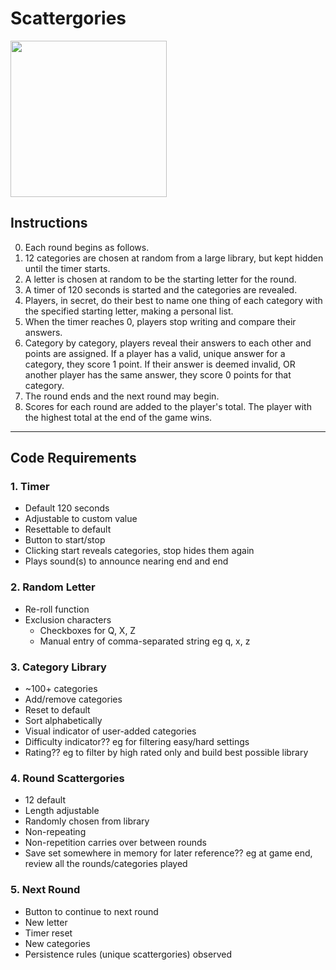 # Scattergories

<img src="https://cdn.shopify.com/s/files/1/0405/0381/products/5912_5aabb211530792.87318145_scattergories_20box_large_0ea8028d-1914-4f62-95a6-bbd9e93958cc_grande.jpg?v=1583771441" width="250px" />

## Instructions

0. Each round begins as follows.
1. 12 categories are chosen at random from a large library, but kept hidden until the timer starts.
2. A letter is chosen at random to be the starting letter for the round.
3. A timer of 120 seconds is started and the categories are revealed.
4. Players, in secret, do their best to name one thing of each category with the specified starting letter, making a personal list.
5. When the timer reaches 0, players stop writing and compare their answers.
6. Category by category, players reveal their answers to each other and points are assigned. If a player has a valid, unique answer for a category, they score 1 point. If their answer is deemed invalid, OR another player has the same answer, they score 0 points for that category.
7. The round ends and the next round may begin.
8. Scores for each round are added to the player's total. The player with the highest total at the end of the game wins.

---

## Code Requirements

### 1. Timer

- Default 120 seconds
- Adjustable to custom value
- Resettable to default
- Button to start/stop
- Clicking start reveals categories, stop hides them again
- Plays sound(s) to announce nearing end and end

### 2. Random Letter

- Re-roll function
- Exclusion characters
  - Checkboxes for Q, X, Z
  - Manual entry of comma-separated string eg q, x, z

### 3. Category Library

- ~100+ categories
- Add/remove categories
- Reset to default
- Sort alphabetically
- Visual indicator of user-added categories
- Difficulty indicator?? eg for filtering easy/hard settings
- Rating?? eg to filter by high rated only and build best possible library

### 4. Round Scattergories

- 12 default
- Length adjustable
- Randomly chosen from library
- Non-repeating
- Non-repetition carries over between rounds
- Save set somewhere in memory for later reference?? eg at game end, review all the rounds/categories played

### 5. Next Round

- Button to continue to next round
- New letter
- Timer reset
- New categories
- Persistence rules (unique scattergories) observed
